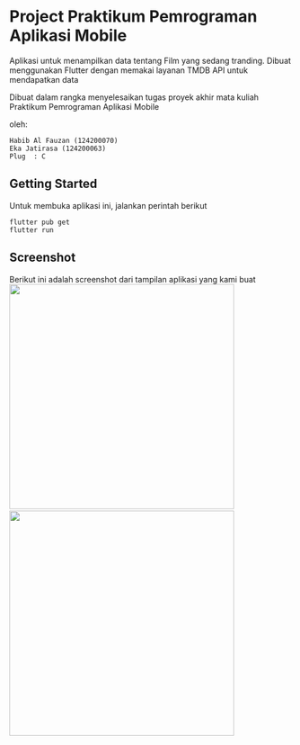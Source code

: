# Project Praktikum Pemrograman Aplikasi Mobile
Aplikasi untuk menampilkan data tentang Film yang sedang tranding. Dibuat menggunakan Flutter dengan memakai layanan TMDB API untuk mendapatkan data

Dibuat dalam rangka menyelesaikan tugas proyek akhir mata kuliah Praktikum Pemrograman Aplikasi Mobile

oleh:
```
Habib Al Fauzan (124200070)
Eka Jatirasa (124200063)
Plug  : C
```

## Getting Started
Untuk membuka aplikasi ini, jalankan perintah berikut
```
flutter pub get
flutter run
```

## Screenshot
Berikut ini adalah screenshot dari tampilan aplikasi yang kami buat
<img src="assets/Screenshot_1663393466.png" height="400em"/>&nbsp;<img src="assets/Screenshot_1663393492.png" height="400em" />
